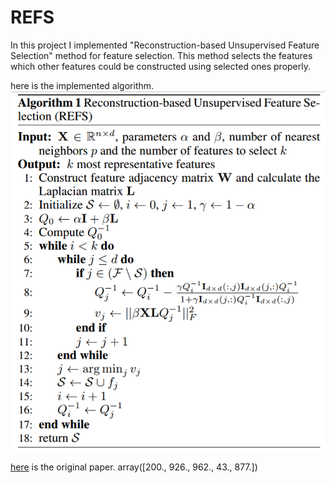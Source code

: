 # REFS
In this project I implemented "Reconstruction-based Unsupervised Feature Selection" method for feature selection. This method selects the features which other features could be constructed using selected ones properly.

here is the implemented algorithm.
![Algorithm](algorithm.png "Algorithm")

[here](https://pdfs.semanticscholar.org/1257/236ec8b7a21afe7305abac0e6b0cafc3752f.pdf) is the original paper.
array([200., 926., 962.,  43., 877.])
